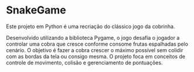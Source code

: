 # SnakeGame
 Este projeto em Python é uma recriação do clássico jogo da cobrinha. 
 
 Desenvolvido utilizando a biblioteca Pygame, o jogo desafia o jogador a controlar uma cobra que cresce conforme consome frutas espalhadas pelo cenário. 
 O objetivo é fazer a cobra crescer o máximo possível sem colidir com as bordas da tela ou consigo mesma. 
 O projeto foca em conceitos de controle de movimento, colisão e gerenciamento de pontuações.
